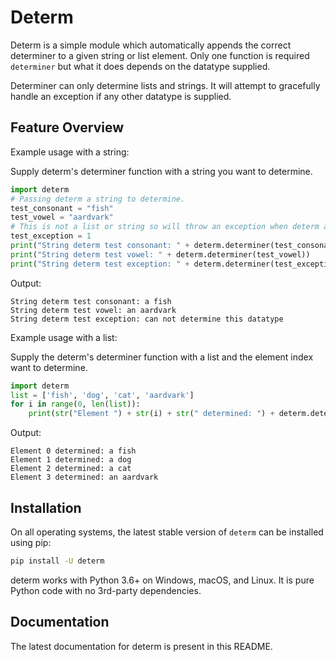 Determ
=======================================================
Determ is a simple module which automatically appends the correct determiner to a given string or list element.
Only one function is required `determiner` but what it does depends on the datatype supplied.

Determiner can only determine lists and strings. It will attempt to gracefully handle an exception if any other datatype is supplied.

Feature Overview
----------------
Example usage with a string:

Supply determ's determiner function with a string you want to determine. 
```Python
import determ
# Passing determ a string to determine.
test_consonant = "fish"
test_vowel = "aardvark"
# This is not a list or string so will throw an exception when determ attemps to determine it.
test_exception = 1
print("String determ test consonant: " + determ.determiner(test_consonant))
print("String determ test vowel: " + determ.determiner(test_vowel))
print("String determ test exception: " + determ.determiner(test_exception))
```
Output:
```
String determ test consonant: a fish
String determ test vowel: an aardvark
String determ test exception: can not determine this datatype
```

Example usage with a list:

Supply the determ's determiner function with a list and the element index want to determine.
```Python
import determ
list = ['fish', 'dog', 'cat', 'aardvark']
for i in range(0, len(list)):
    print(str("Element ") + str(i) + str(" determined: ") + determ.determiner(list, i))
```
Output:
```
Element 0 determined: a fish
Element 1 determined: a dog
Element 2 determined: a cat
Element 3 determined: an aardvark
```

Installation
------------
On all operating systems, the latest stable version of `determ` can be installed using pip:

```bash
pip install -U determ
```

determ works with Python 3.6+ on Windows, macOS, and Linux. It is pure Python code with no 3rd-party dependencies.


Documentation
-------------
The latest documentation for determ is present in this README.



